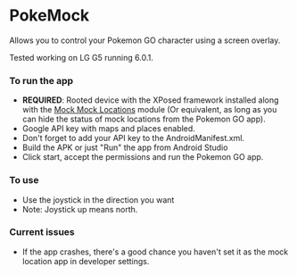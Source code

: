 # PokeMock

Allows you to control your Pokemon GO character using a screen overlay.

Tested working on LG G5 running 6.0.1.

### To run the app
* **REQUIRED**: Rooted device with the XPosed framework installed along with the [Mock Mock Locations](http://repo.xposed.info/module/com.brandonnalls.mockmocklocations) module (Or equivalent, as long as you can hide the status of mock locations from the Pokemon GO app).
* Google API key with maps and places enabled.
* Don't forget to add your API key to the AndroidManifest.xml.
* Build the APK or just "Run" the app from Android Studio
* Click start, accept the permissions and run the Pokemon GO app.

### To use
* Use the joystick in the direction you want
* Note: Joystick up means north.

### Current issues
* If the app crashes, there's a good chance you haven't set it as the mock location app in developer settings.
